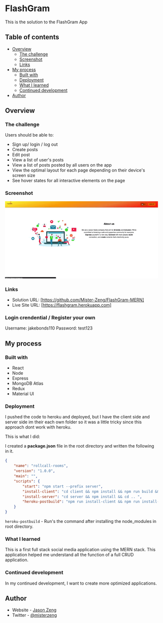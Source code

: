 # FlashGram

This is the solution to the FlashGram App 

## Table of contents

- [Overview](#overview)
  - [The challenge](#the-challenge)
  - [Screenshot](#screenshot)
  - [Links](#links)
- [My process](#my-process)
  - [Built with](#built-with)
  - [Deployment](#built-with)
  - [What I learned](#deployment)
  - [Continued development](#continued-development)
- [Author](#author)


## Overview

### The challenge

Users should be able to:

- Sign up/ login / log out
- Create posts
- Edit post
- View a list of user's posts
- View a list of posts posted by all users on the app
- View the optimal layout for each page depending on their device's screen size
- See hover states for all interactive elements on the page

### Screenshot

![](./client/src/images/demo.gif)

### Links

- Solution URL: [https://github.com/Mister-Zeng/FlashGram-MERN]
- Live Site URL: [https://flashgram.herokuapp.com]

### Login crendential / Register your own

Username: jakebonds110
Password: test123

## My process

### Built with

- React
- Node
- Express
- MongoDB Atlas
- Redux
- Material UI

### Deployment

I pushed the code to heroku and deployed, but I have the client side and server side im their each own folder so it was a little tricky since this approach dont work with heroku. 

This is what I did:


 I created a **package.json** file in the root directory and written the following in it.

```json
{
    "name": "rollcall-rooms",
    "version": "1.0.0",
    "main": "",
    "scripts": {
        "start": "npm start --prefix server",
        "install-client": "cd client && npm install && npm run build && cd ..",
        "install-server": "cd server && npm install && cd .. ",
        "heroku-postbuild": "npm run install-client && npm run install-server"
    }
}
```

`heroku-postbuild` - Run's the command after installing the node_modules in root directory.

### What I learned

This is a first full stack social media application using the MERN stack. This application helped me understand all the function of a full CRUD application. 

### Continued development

In my continued development, I want to create more optimized applications. 

## Author

- Website - [Jason Zeng](https://mister-zeng.github.io/Portfolio-Website/)
- Twitter - [@misterzeng](https://www.twitter.com/misterzeng)
